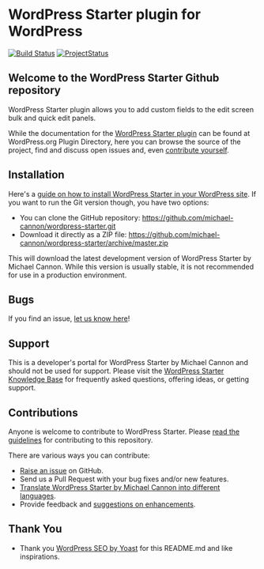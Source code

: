 # WordPress Starter plugin for WordPress

[![Build Status](https://travis-ci.org/michael-cannon/wordpress-starter.png?branch=master)](https://travis-ci.org/michael-cannon/wordpress-starter)
[![ProjectStatus](http://stillmaintained.com/michael-cannon/wordpress-starter.png)](http://stillmaintained.com/michael-cannon/wordpress-starter)

## Welcome to the WordPress Starter Github repository

WordPress Starter plugin allows you to add custom fields to the edit screen bulk and quick edit panels.

While the documentation for the [WordPress Starter plugin](http://wordpress.org/plugins/wordpress-starter/) can be found at WordPress.org Plugin Directory, here you can browse the source of the project, find and discuss open issues and, even [contribute yourself](https://github.com/michael-cannon/wordpress-starter/blob/master/CONTRIBUTING.md).

## Installation

Here's a [guide on how to install WordPress Starter in your WordPress site](http://wordpress.org/plugins/wordpress-starter/installation/). If you want to run the Git version though, you have two options:

* You can clone the GitHub repository: https://github.com/michael-cannon/wordpress-starter.git
* Download it directly as a ZIP file: https://github.com/michael-cannon/wordpress-starter/archive/master.zip

This will download the latest development version of WordPress Starter by Michael Cannon. While this version is usually stable, it is not recommended for use in a production environment.

## Bugs

If you find an issue, [let us know here](https://github.com/michael-cannon/wordpress-starter/issues/new)!

## Support

This is a developer's portal for WordPress Starter by Michael Cannon and should not be used for support. Please visit the [WordPress Starter Knowledge Base](https://aihrus.zendesk.com/categories/20102742-WordPress-Starter-Plugin) for frequently asked questions, offering ideas, or getting support.

## Contributions

Anyone is welcome to contribute to WordPress Starter. Please [read the guidelines](https://github.com/michael-cannon/wordpress-starter/blob/master/CONTRIBUTING.md) for contributing to this repository.

There are various ways you can contribute:

* [Raise an issue](https://github.com/michael-cannon/wordpress-starter/issues) on GitHub.
* Send us a Pull Request with your bug fixes and/or new features.
* [Translate WordPress Starter by Michael Cannon into different languages](https://aihrus.zendesk.com/entries/23691557-How-do-I-change-Testimonials-Widget-text-labels-).
* Provide feedback and [suggestions on enhancements](https://github.com/michael-cannon/wordpress-starter/issues?direction=desc&labels=Enhancement&page=1&sort=created&state=open).

## Thank You
* Thank you [WordPress SEO by Yoast](https://github.com/jdevalk/wordpress-seo/blob/master/README.md) for this README.md and like inspirations.
